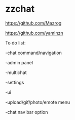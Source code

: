 # zzchat

https://github.com/Mazrog

https://github.com/yaminzn

To do list:

-chat command/navigation

-admin panel

-multichat

-settings

-ui

-upload/gif/photo/emote menu

-chat nav bar option
